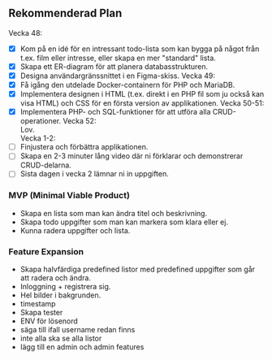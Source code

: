 ## Rekommenderad Plan

Vecka 48:  
- [x] Kom på en idé för en intressant todo-lista som kan bygga på något från t.ex. film eller intresse, eller skapa en mer "standard" lista.
- [x] Skapa ett ER-diagram för att planera databasstrukturen.
- [x] Designa användargränssnittet i en Figma-skiss.
Vecka 49:  
- [x] Få igång den utdelade Docker-containern för PHP och MariaDB.
- [x] Implementera designen i HTML (t.ex. direkt i en PHP fil som ju också kan visa HTML) och CSS för en första version av applikationen.
Vecka 50-51:  
- [x] Implementera PHP- och SQL-funktioner för att utföra alla CRUD-operationer.
Vecka 52:  
Lov.  
Vecka 1-2:  
- [ ] Finjustera och förbättra applikationen.
- [ ] Skapa en 2-3 minuter lång video där ni förklarar och demonstrerar CRUD-delarna.
- [ ] Sista dagen i vecka 2 lämnar ni in uppgiften.

### MVP (Minimal Viable Product)
+ Skapa en lista som man kan ändra titel och beskrivning. 
+ Skapa todo uppgifter som man kan markera som klara eller ej.
+ Kunna radera uppgifter och lista.

### Feature Expansion
+ Skapa halvfärdiga predefined listor med predefined uppgifter som går att radera och ändra.
+ Inloggning + registrera sig.
+ Hel bilder i bakgrunden.
+ timestamp
+ Skapa tester
+ ENV för lösenord
+ säga till ifall username redan finns
+ inte alla ska se alla listor
+ lägg till en admin och admin features
